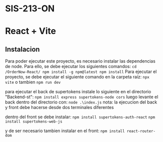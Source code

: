 # SIS-213-ON
# React + Vite

## Instalacion

Para poder ejecutar este proyecto, es necesario instalar las dependencias de node. Para ello, se debe ejecutar los siguientes comandos:
    ```
    cd /OrderNow-React/
    npm install -g npm@latest
    npm install
    ```
Para ejecutar el proyecto, se debe ejecutar el siguiente comando en la carpeta raíz:
    ```
    npx vite
    ```
o tambien
    ```
    npm run dev
    ```

para ejecutar el back de supertokens instale lo siguiente en el directorio "Backend-st":
    ```
    npm install express supertokens-node cors
    ```
luego levante el back dentro del directorio con:
    ```
    node .\index.js
    ```
nota: la ejecucion del back y front debe hacerse desde dos terminales diferentes

dentro del front se debe instalar:
    ```
    npm install supertokens-auth-react
    ```
    ```
    npm install supertokens-web-js
    ```

y de ser necesario tambien instalar en el front: 
    ```
    npm install react-router-dom
    ```
